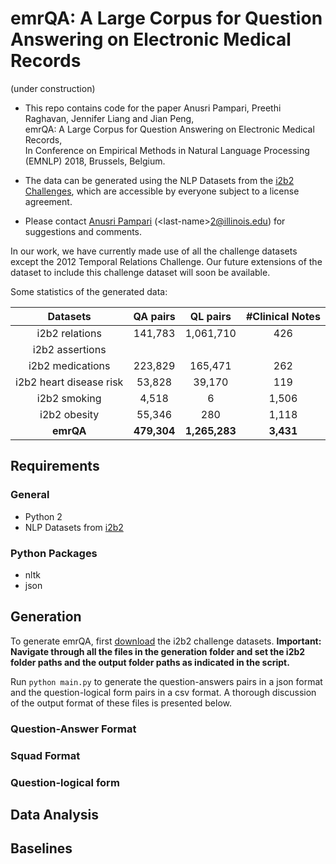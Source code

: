 # emrQA: A Large Corpus for Question Answering on Electronic Medical Records
(under construction)

- This repo contains code for the paper
Anusri Pampari, Preethi Raghavan, Jennifer Liang and Jian Peng,  
emrQA: A Large Corpus for Question Answering on Electronic Medical Records,  
In Conference on Empirical Methods in Natural Language Processing (EMNLP) 2018, Brussels, Belgium.

- The data can be generated using the NLP Datasets from the [i2b2 Challenges][i2b2-datasets], which are accessible by everyone subject to a license agreement. 
- Please contact [Anusri Pampari][anusri-home] (\<last-name\>2@illinois.edu)  for suggestions and comments.


In our work, we have currently made use of all the challenge datasets except the 2012 Temporal Relations Challenge. Our future extensions of the dataset to include this challenge dataset  will soon be available. 


Some statistics of the generated data:

| Datasets | QA pairs | QL pairs | #Clinical Notes | 
| :------: | :------: | :------: | :----: | 
| i2b2 relations | 141,783 | 1,061,710 | 426 |
| i2b2 assertions |  |  |  |
| i2b2 medications | 223,829 | 165,471 | 262 |
| i2b2 heart disease risk | 53,828 | 39,170 | 119 |
| i2b2 smoking | 4,518 | 6 | 1,506 |
| i2b2 obesity | 55,346 | 280 | 1,118 |
| **emrQA** | **479,304** | **1,265,283** | **3,431** |



## Requirements

### General
- Python 2
- NLP Datasets from [i2b2][i2b2-datasets]

### Python Packages
- nltk
- json


## Generation

To generate emrQA, first [download](#downloading-i2b2) the i2b2 challenge datasets. **Important: Navigate through all the files in the generation folder and set the i2b2 folder paths and the output folder paths as indicated in the script.** 
  
Run `python main.py` to generate the question-answers pairs in a json format and the question-logical form pairs in a csv format.  A thorough discussion of the output format of these files is presented below.

### Question-Answer Format


### Squad Format


### Question-logical form



## Data Analysis

## Baselines

[i2b2-datasets]: https://www.i2b2.org/NLP/DataSets/
[anusri-home]: https://www.linkedin.com/in/anusri-pampari-594bb5126/
